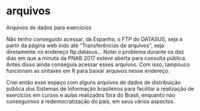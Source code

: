 # arquivos
Arquivos de dados para exercícios

Não tenho conseguido acessar, da Espanha, o FTP do DATASUS, seja a partir da página web indo até "Transferências de arquivos", seja diretamente no endereço ftp.datasus... Notei o problema durante os dez dias em que a minuta da PNAB 2017 esteve aberta para consulta pública. Antes disso ainda conseguia acessar esses arquivos. Com isso, tampouco funcionam as sintaxes em R para baixar arquivos nesse endereço.

Criei então esse espaço com alguns arquivos de dados de distribuição pública dos Sistemas de Informação brasileiros para facilitar a realização de exercícios em cursos e aulas realizados fora do Brasil, enquanto não conseguimos a redemocratização do país, em seus vários aspectos.
